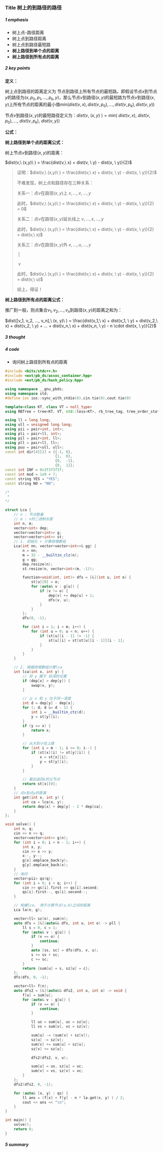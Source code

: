 ### Title 树上的到路径的路径

##### 1 emphasis

- 树上点-路径距离
- 树上点到路径距离
- 树上点到路径最短路
- **树上路径到单个点的距离**
- **树上路径到所有点的距离**



##### 2 key points

**定义：**

 树上点到路径的距离定义为 节点到路径上所有节点的最短路。即假设节点$x$到节点$y$的路径为$(x,p_0,p_1,...,p_k,y)$，那么节点$v$到路径$(x,y)$的最短路为节点$v$到路径$(x,y)$上所有节点的距离的最小值$min(dist(v,x), dist(v,p_0),...,dist(v,p_k),dist(v,y))$

节点$v$到路径$(x,y)$的最短路径定义为：$dist(v,\ (x,y)\ ) = min(\ dist(v,x), \ dist(v,p_0),...,\ dist(v,p_k),\ dist(v,y))$





**公式：**

**树上路径到单个点的距离公式：**

树上节点$v$到路径$(x,y)$的距离：

$dist(v,\ (x,y)\ ) = \frac{dist(v,\ x) + dist(v, \ y) - dist(x, \ y)}{2}$

> 证明：$dist(v,\ (x,y)\ ) = \frac{dist(v,\ x) + dist(v, \ y) - dist(x, \ y)}{2}$
>
> 不难发现，树上点和路径存在三种关系：
>
> 关系一：点$v$在路径$(x,y)$上                       $x, ..., v, ..., y$ 
>
> 此时，$dist(v,\ (x,y)\ ) = \frac{dist(v,\ x) + dist(v, \ y) - dist(x, \ y)}{2} = 0$
>
> 
>
> 关系二：点$v$在路径$(x,y)$延长线上           $v, ..., x, ..., y$ 
>
> 此时，$dist(v,\ (x,y)\ ) = \frac{dist(v,\ x) + dist(v, \ y) - dist(x, \ y)}{2} = dist(v,\ x)$
>
> 
>
> 关系三：点$v$在路径$(x,y)$外                      $x, ..., u, ..., y$ 
>
> ​                                                                                 |
>
> ​                                                                                 $v$
>
> 此时，$dist(v,\ (x,y)\ ) = \frac{dist(v,\ x) + dist(v, \ y) - dist(x, \ y)}{2} = dist(v,\ u)$
>
> 综上，得证！



**树上路径到所有点的距离公式：**

推广到一般，则点集合$v_1, v_2, ..., v_n$到路径$(x,y)$的距离之和为：

$dist([v_1, v_2, ..., v_n],\ (x, y)\ ) = \frac{dist(v_1,\ x) + dist(v_1, \ y) + dist(v_2,\ x) + dist(v_2, \ y) + ... + dist(v_n,\ x) + dist(v_n, \ y) - n \cdot dist(x, \ y)}{2}$



##### 3 thought



##### 4 code

- 询问树上路径到所有点的距离

```cpp
#include <bits/stdc++.h>
#include <ext/pb_ds/assoc_container.hpp>
#include <ext/pb_ds/hash_policy.hpp>

using namespace __gnu_pbds;
using namespace std;
#define ios ios::sync_with_stdio(0),cin.tie(0),cout.tie(0)

template<class KT, class VT = null_type>
using RBTree = tree<KT, VT, std::less<KT>, rb_tree_tag, tree_order_statistics_node_update>;

using ll = long long;
using ull = unsigned long long;
using pii = pair<int, int>;
using pli = pair<ll, int>;
using pil = pair<int, ll>;
using pll = pair<ll, ll>;
using puu = pair<ull, ull>;
const int dir[4][2] = {{-1, 0},
                       {1,  0},
                       {0,  -1},
                       {0,  1}};
const int INF = 0x3f3f3f3f;
const int mod = 1e9 + 7;
const string YES = "YES";
const string NO = "NO";

/*
 *
*/

struct Lca {
    // n : 节点数量
    // m : n的二进制长度
    int n, m;
    vector<int> dep;
    vector<vector<int>> g;
    vector<vector<int>> st;
    // 1. 初始化 + 计算倍增数组
    Lca(int nn, vector<vector<int>>& gg) {
        n = nn;
        m = 32 - __builtin_clz(n);
        g = gg;
        dep.resize(n);
        st.resize(n, vector<int>(m, -1));

        function<void(int, int)> dfs = [&](int u, int o) {
            st[u][0] = o;
            for (auto& v : g[u]) {
                if (v != o) {
                    dep[v] += dep[u] + 1;
                    dfs(v, u);
                }
            }
        };
        dfs(0, -1);

        for (int i = 1; i < m; i++) {
            for (int u = 0; u < n; u++) {
                if (st[u][i - 1] != -1) {
                    st[u][i] = st[st[u][i - 1]][i - 1];
                }
            }
        }
    }

    // 2. 根据倍增数组计算lca
    int lca(int x, int y) {
        // 将 y 置于 较深的位置
        if (dep[x] > dep[y]) {
            swap(x, y);
        }

        // 让 x 和 y 位于同一深度
        int d = dep[y] - dep[x];
        for (; d; d &= d - 1) {
            int i = __builtin_ctz(d);
            y = st[y][i];
        }
        if (y == x) {
            return x;
        }

        // 从大到小往上跳
        for (int i = m - 1; i >= 0; i--) {
            if (st[x][i] != st[y][i]) {
                x = st[x][i];
                y = st[y][i];
            }
        }

        // 最后返回x的父节点
        return st[x][0];
    }
    // 点x到点y的距离
    int get(int x, int y) {
        int ca = lca(x, y);
        return dep[x] + dep[y] - 2 * dep[ca];
    }
};

void solve() {
    int n, q;
    cin >> n >> q;
    vector<vector<int>> g(n);
    for (int i = 0; i < n - 1; i++) {
        int x, y;
        cin >> x >> y;
        x--, y--;
        g[x].emplace_back(y);
        g[y].emplace_back(x);
    }
    // 询问
    vector<pii> qs(q);
    for (int i = 0; i < q; i++) {
        cin >> qs[i].first >> qs[i].second;
        qs[i].first--, qs[i].second--;
    }

    // 构建lca， 用于计算节点(a,b)之间的距离
    Lca la(n, g);

    vector<ll> sz(n), sum(n);
    auto dfs = [&](auto&& dfs, int u, int o) -> pll {
        ll s = 0, c = 1;
        for (auto& v : g[u]) {
            if (v == o) {
                continue;
            }
            auto [ss, sc] = dfs(dfs, v, u);
            s += ss + sc;
            c += sc;
        }
        return {sum[u] = s, sz[u] = c};
    };
    dfs(dfs, 0, -1);

    vector<ll> f(n);
    auto dfs2 = [&](auto&& dfs2, int u, int o) -> void {
        f[u] = sum[u];
        for (auto& v : g[u]) {
            if (v == o) {
                continue;
            }

            ll us = sum[u], uc = sz[u];
            ll vs = sum[v], vc = sz[v];

            sum[u] -= (sum[v] + sz[v]);
            sz[u] -= sz[v];
            sum[v] += sum[u] + sz[u];
            sz[v] += sz[u];

            dfs2(dfs2, v, u);

            sum[u] = us, sz[u] = uc;
            sum[v] = vs, sz[v] = vc;
        }
    };
    dfs2(dfs2, 0, -1);

    for (auto& [x, y] : qs) {
        ll ans = (f[x] + f[y] - n * la.get(x, y) ) / 2;
        cout << ans << "\n";
    }
}

int main() {
    solve();
    return 0;
}
```



##### 5 summary

